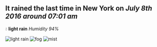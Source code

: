 ## It rained the last time in New York on *July 8th 2016 around 07:01 am*
💧  **light rain** *Humidity 94%*

![light rain](http://openweathermap.org/img/w/10d.png) ![fog](http://openweathermap.org/img/w/50d.png) ![mist](http://openweathermap.org/img/w/50d.png)
